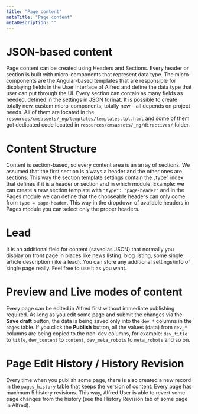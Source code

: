 ```yaml
---
title: "Page content"
metaTitle: "Page content"
metaDescription: ""
---
```


# JSON-based content
Page content can be created using Headers and Sections. Every header or section is built with micro-components that represent data type. The micro-components are the Angular-based templates that are responsible for displaying fields in the User Interface of Alfred and define the data type that user can put through the UI. Every section can contain as many fields as needed, defined in the settings in JSON format.  It is possible to create totally new, custom micro-components, totally new - all depends on project needs. All of them are located in the `resources/cmsassets/_ng/templates/templates.tpl.html` and some of them got dedicated code located in `resources/cmsassets/_ng/directives/` folder.

# Content Structure
Content is section-based, so every content area is an array of sections. We assumed that the first section is always a header and the other ones are sections. This way the section template settings contain the „type” index that defines if it is a header or section and in which module. Example: we can create a new section template with `"type": "page-header"` and in the Pages module we can define that the chooseable headers can only come from `type = page-header`. This way in the dropdown of available headers in Pages module you can select only the proper headers.

# Lead
It is an additional field for content (saved as JSON) that normally you display on front page in places like news listing, blog listing, some single article description (like a lead). You can store any additional settings/info of single page really. Feel free to use it as you want.

# Preview and Live modes of content
Every page can be edited in Alfred first without immediate publishing required. As long as you edit some page and submit the changes via the **Save draft** button, the data is being saved only into the `dev_*` columns in the `pages` table. If you click the **Publish** button, all the values (data) from `dev_*` columns are being copied to the non-dev columns, for example: `dev_title` to `title`, `dev_content` to `content`, `dev_meta_robots` to `meta_robots` and so on.

# Page Edit History / History Revision
Every time when you publish some page, there is also created a new record in the `pages_history` table that keeps the version of content. Every page has maximum 5 history revisions. This way, Alfred User is able to revert some page changes from the history (see the History Revision tab of some page in Alfred).


